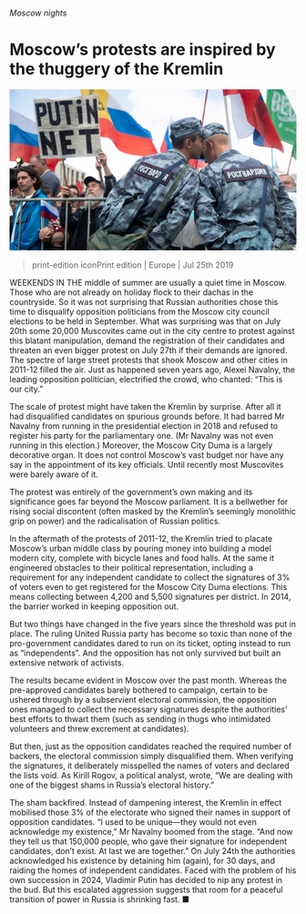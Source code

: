 ###### Moscow nights

# Moscow’s protests are inspired by the thuggery of the Kremlin 

![image](images/20190727_EUP501.jpg) 

> print-edition iconPrint edition | Europe | Jul 25th 2019 

WEEKENDS IN THE middle of summer are usually a quiet time in Moscow. Those who are not already on holiday flock to their dachas in the countryside. So it was not surprising that Russian authorities chose this time to disqualify opposition politicians from the Moscow city council elections to be held in September. What was surprising was that on July 20th some 20,000 Muscovites came out in the city centre to protest against this blatant manipulation, demand the registration of their candidates and threaten an even bigger protest on July 27th if their demands are ignored. The spectre of large street protests that shook Moscow and other cities in 2011-12 filled the air. Just as happened seven years ago, Alexei Navalny, the leading opposition politician, electrified the crowd, who chanted: “This is our city.” 

The scale of protest might have taken the Kremlin by surprise. After all it had disqualified candidates on spurious grounds before. It had barred Mr Navalny from running in the presidential election in 2018 and refused to register his party for the parliamentary one. (Mr Navalny was not even running in this election.) Moreover, the Moscow City Duma is a largely decorative organ. It does not control Moscow’s vast budget nor have any say in the appointment of its key officials. Until recently most Muscovites were barely aware of it. 

The protest was entirely of the government’s own making and its significance goes far beyond the Moscow parliament. It is a bellwether for rising social discontent (often masked by the Kremlin’s seemingly monolithic grip on power) and the radicalisation of Russian politics. 

In the aftermath of the protests of 2011-12, the Kremlin tried to placate Moscow’s urban middle class by pouring money into building a model modern city, complete with bicycle lanes and food halls. At the same it engineered obstacles to their political representation, including a requirement for any independent candidate to collect the signatures of 3% of voters even to get registered for the Moscow City Duma elections. This means collecting between 4,200 and 5,500 signatures per district. In 2014, the barrier worked in keeping opposition out. 

But two things have changed in the five years since the threshold was put in place. The ruling United Russia party has become so toxic than none of the pro-government candidates dared to run on its ticket, opting instead to run as “independents”. And the opposition has not only survived but built an extensive network of activists. 

The results became evident in Moscow over the past month. Whereas the pre-approved candidates barely bothered to campaign, certain to be ushered through by a subservient electoral commission, the opposition ones managed to collect the necessary signatures despite the authorities’ best efforts to thwart them (such as sending in thugs who intimidated volunteers and threw excrement at candidates). 

But then, just as the opposition candidates reached the required number of backers, the electoral commission simply disqualified them. When verifying the signatures, it deliberately misspelled the names of voters and declared the lists void. As Kirill Rogov, a political analyst, wrote, “We are dealing with one of the biggest shams in Russia’s electoral history.” 

The sham backfired. Instead of dampening interest, the Kremlin in effect mobilised those 3% of the electorate who signed their names in support of opposition candidates. “I used to be unique—they would not even acknowledge my existence,” Mr Navalny boomed from the stage. “And now they tell us that 150,000 people, who gave their signature for independent candidates, don’t exist. At last we are together.” On July 24th the authorities acknowledged his existence by detaining him (again), for 30 days, and raiding the homes of independent candidates. Faced with the problem of his own succession in 2024, Vladimir Putin has decided to nip any protest in the bud. But this escalated aggression suggests that room for a peaceful transition of power in Russia is shrinking fast. ■ 

